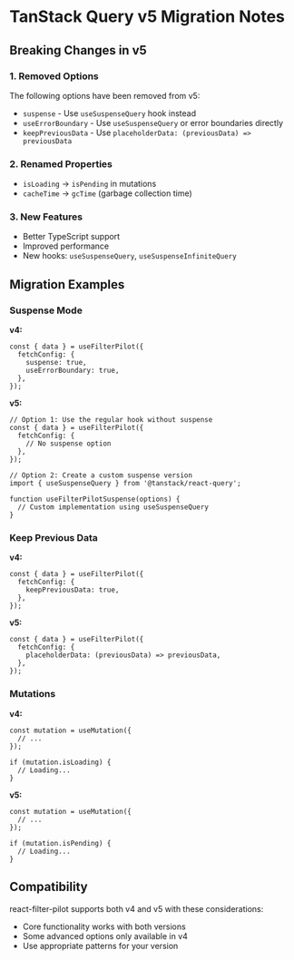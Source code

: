 # TanStack Query v5 Migration Notes

## Breaking Changes in v5

### 1. Removed Options
The following options have been removed from v5:
- `suspense` - Use `useSuspenseQuery` hook instead
- `useErrorBoundary` - Use `useSuspenseQuery` or error boundaries directly
- `keepPreviousData` - Use `placeholderData: (previousData) => previousData`

### 2. Renamed Properties
- `isLoading` → `isPending` in mutations
- `cacheTime` → `gcTime` (garbage collection time)

### 3. New Features
- Better TypeScript support
- Improved performance
- New hooks: `useSuspenseQuery`, `useSuspenseInfiniteQuery`

## Migration Examples

### Suspense Mode

**v4:**
```tsx
const { data } = useFilterPilot({
  fetchConfig: {
    suspense: true,
    useErrorBoundary: true,
  },
});
```

**v5:**
```tsx
// Option 1: Use the regular hook without suspense
const { data } = useFilterPilot({
  fetchConfig: {
    // No suspense option
  },
});

// Option 2: Create a custom suspense version
import { useSuspenseQuery } from '@tanstack/react-query';

function useFilterPilotSuspense(options) {
  // Custom implementation using useSuspenseQuery
}
```

### Keep Previous Data

**v4:**
```tsx
const { data } = useFilterPilot({
  fetchConfig: {
    keepPreviousData: true,
  },
});
```

**v5:**
```tsx
const { data } = useFilterPilot({
  fetchConfig: {
    placeholderData: (previousData) => previousData,
  },
});
```

### Mutations

**v4:**
```tsx
const mutation = useMutation({
  // ...
});

if (mutation.isLoading) {
  // Loading...
}
```

**v5:**
```tsx
const mutation = useMutation({
  // ...
});

if (mutation.isPending) {
  // Loading...
}
```

## Compatibility

react-filter-pilot supports both v4 and v5 with these considerations:
- Core functionality works with both versions
- Some advanced options only available in v4
- Use appropriate patterns for your version